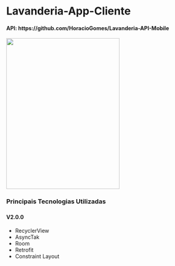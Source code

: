 # Lavanderia-App-Cliente
<h4>API: https://github.com/HoracioGomes/Lavanderia-API-Mobile</h4>
<img src="https://github.com/HoracioGomes/Utils/blob/master/Gifs/lavanderia-app.gif" height="400" width="300"/>
<h3 align="">Principais Tecnologias Utilizadas<h3>
<h4>V2.0.0</h4>
<ul>
<li>RecyclerView</li>
<li>AsyncTak</li>
<li>Room</li>
<li>Retrofit</li>
<li>Constraint Layout</li>
</ul>
